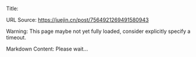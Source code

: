 Title: 

URL Source: https://juejin.cn/post/7564921269491580943

Warning: This page maybe not yet fully loaded, consider explicitly specify a timeout.

Markdown Content:
Please wait...
